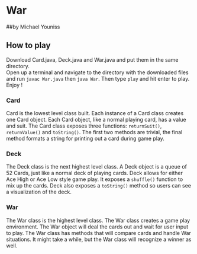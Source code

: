 # War
##by Michael Youniss

## How to play

  Download Card.java, Deck.java and War.java and put them in the same directory.<br>
  Open up a terminal and navigate to the directory with the downloaded files and run `javac War.java` then `java War`. Then type `play` and hit enter to play. Enjoy  !

### Card
  Card is the lowest level class built. Each instance of a Card class creates one Card object. Each Card object, like a normal playing card, has a value and suit. The Card class exposes three functions: `returnSuit()`, `returnValue()` and `toString()`.
  The first two methods are trivial, the final method formats a string for printing out a card during game play.

### Deck
  The Deck class is the next highest level class. A Deck object is a queue of 52 Cards, just like a normal deck of playing cards. Deck allows for either Ace High or Ace Low style game play. It exposes a `shuffle()` function to mix up the cards. Deck also exposes a `toString()` method so users can see a visualization of the deck.

### War
  The War class is the highest level class. The War class creates a game play environment. The War object will deal the cards out and wait for user input to play. The War class has methods that will compare cards and handle War situations. It might take a while, but the  War class will recognize a winner as well.
